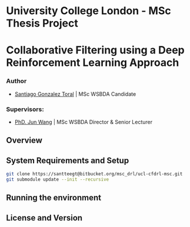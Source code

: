 # University College London - MSc Thesis Project #

# Collaborative Filtering using a Deep Reinforcement Learning Approach

### Author

* [Santiago Gonzalez Toral](hernan.toral.15@ucl.ac.uk) | MSc WSBDA Candidate

### Supervisors:

* [PhD. Jun Wang]() | MSc WSBDA Director & Senior Lecturer


## Overview ###

## System Requirements and Setup

```bash
git clone https://santteegt@bitbucket.org/msc_drl/ucl-cfdrl-msc.git
git submodule update --init --recursive

```

## Running the environment

## License and Version